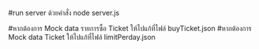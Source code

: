 #run server ด้วยคำสั่ง
node server.js

#หากต้องการ Mock data รายการซื้อ Ticket ให้ไปแก้ที่ไฟล์ buyTicket.json
#หากต้องการ Mock data Ticket ให้ไปแก้ที่ไฟล์ limitPerday.json